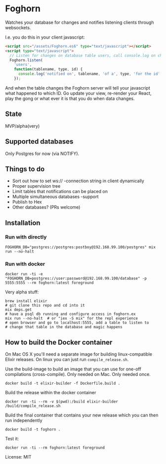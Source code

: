 # Foghorn

Watches your database for changes and notifies listening clients through websockets.

I.e. you do this in your client javascript:
```html
<script src="/assets/Foghorn.es6" type="text/javascript"></script>
<script type="text/javascript">
  // Listen for changes on database table users, call console.log on changes
  Foghorn.listen(
    'users',
    function(tablename, type, id) {
      console.log('notified on', tablename, 'of a', type, 'for the id', id);
    });
```

And when the table changes the Foghorn server will tell your javascript what happened to which ID. Go update your view,
re-render your React, play the gong or what ever it is that you do when data changes.

## State

MVP/alpha(very)

## Supported databases

Only Postgres for now (via NOTIFY).

## Things to do

- Sort out how to set ws:// -connection string in client dynamically
- Proper supervision tree
- Limit tables that notifications can be placed on
- Multiple simultaneous databases -support
- Publish to Hex
- Other databases? (PRs welcome)


## Installation

### Run with directly
```
FOGHORN_DB="postgres://postgres:postboy@192.168.99.100/postgres" mix run --no-halt
```

### Run with docker
```
docker run -ti -e "FOGHORN_DB=postgres://user:password@192.168.99.100/database" -p 5555:5555 --rm foghorn:latest foreground
```

Very alpha stuff:

```
brew install elixir
# git clone this repo and cd into it
mix deps.get
# have a psql db running and configure access in foghorn.ex
mix run --no-halt  # or "iex -S mix" for the repl experience
# open browser and go to localhost:5555, add a table to listen to
# change that table in the database and magic happens
```

## How to build the Docker container

On Mac OS X you'll need a separate image for building linux-compatible Elixir releases. On linux you can just run `compile_release.sh`.

Use the build-image to build an image that you can use for one-off compilations (cross-compile). Only needed on Mac. Only needed once.
```
docker build -t elixir-builder -f Dockerfile.build .
```

Build the release within the docker container
```
docker run -ti --rm -v $(pwd):/build elixir-builder /build/compile_release.sh
```

Build the final container that contains your new release which you can then run independently
```
docker build -t foghorn .
```

Test it: 
```
docker run -ti --rm foghorn:latest foreground
```

License: MIT
